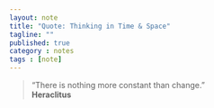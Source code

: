 ```yaml
---
layout: note
title: "Quote: Thinking in Time & Space"
tagline: ""
published: true
category : notes
tags : [note]
---
```


> “There is nothing more constant than change.”
> <br>__Heraclitus__

